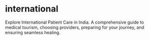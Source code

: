 # international
Explore International Patient Care in India. A comprehensive guide to medical tourism, choosing providers, preparing for your journey, and ensuring seamless healing.
